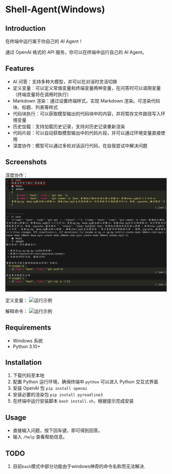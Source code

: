 # Shell-Agent(Windows)

## Introduction

在终端中运行属于你自己的 AI Agent！

通过 OpenAI 格式的 API 服务，你可以在终端中运行自己的 AI Agent。

## Features

- AI 问答：支持多种大模型，并可以在对话时灵活切换
- 定义变量：可以定义常值变量和终端变量两种变量，在问答时可以调用变量（终端变量将在调用时执行）
- Markdown 渲染：通过设置终端样式，实现 Markdown 渲染。可渲染代码块、标题、列表等样式
- 代码块执行：可以获取模型输出的代码块中的内容，并将暂存文件路径写入环境变量
- 历史加载：支持加载历史记录，支持对历史记录重新渲染
- 代码片段：可以自动获取模型输出中的代码片段，并可以通过环境变量直接使用
- 深度协作：模型可以通过多轮对话运行代码，在自我尝试中解决问题

## Screenshots
深度协作：
![运行示例](./img/Commit.png)

定义变量：
![运行示例](./img/OS.png)

解释命令：
![运行示例](./img/OS2.png)

## Requirements
- Windows 系统
- Python 3.10+

## Installation

1. 下载代码至本地
2. 配置 Python 运行环境，确保终端中 `python` 可以进入 Python 交互式界面
3. 安装 OpenAI 包 `pip install openai`
4. 安装必要的渲染包 `pip install pyreadline3`
4. 在终端中运行安装脚本 `bash install.sh`，根据提示完成安装

## Usage
- 直接输入问题，按下回车键，即可得到回答。
- 输入 `/help` 查看帮助信息。

## TODO

1. 目前`bash`模式中部分功能由于windows神奇的命令名称而无法解决. 